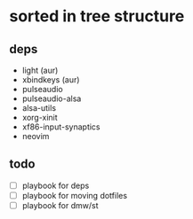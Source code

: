 # sorted in tree structure

## deps
- light (aur)
- xbindkeys (aur)
- pulseaudio
- pulseaudio-alsa
- alsa-utils
- xorg-xinit
- xf86-input-synaptics
- neovim

## todo
- [ ] playbook for deps
- [ ] playbook for moving dotfiles
- [ ] playbook for dmw/st
